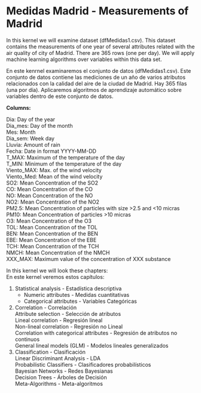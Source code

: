 # Medidas Madrid - Measurements of Madrid

In this kernel we will examine dataset (dfMedidas1.csv). This dataset contains the measurements of one year of several attributes related with the air quality of city of Madrid. There are 365 rows (one per day). We will apply machine learning algorithms over variables within this data set.  

En este kenrnel examinaremos el conjunto de datos (dfMedidas1.csv). Este conjunto de datos contiene las mediciones de un año de varios atributos relacionados con la calidad del aire de la ciudad de Madrid. Hay 365 filas (una por día). Aplicaremos algoritmos de aprendizaje automático sobre variables dentro de este conjunto de datos.

**Columns:**  

Dia: Day of the year  
Dia_mes: Day of the month  
Mes: Month  
Dia_sem: Week day  
Lluvia: Amount of rain  
Fecha: Date in format YYYY-MM-DD  
T_MAX: Maximum of the temperature of the day  
T_MIN: Minimum of the temperature of the day  
Viento_MAX: Max. of the wind velocity  
Viento_Med: Mean of the wind velocity  
SO2: Mean Concentration of the SO2  
CO: Mean Concentration of the CO  
NO: Mean Concentration of the NO  
NO2: Mean Concentration of the NO2  
PM2.5: Mean Concentration of particles with size >2.5 and <10 micras  
PM10: Mean Concentration of particles >10 micras  
O3: Mean Concentration of the O3  
TOL: Mean Concentration of the TOL  
BEN: Mean Concentration of the BEN  
EBE: Mean Concentration of the EBE  
TCH: Mean Concentration of the TCH  
NMCH: Mean Concentration of the NMCH  
XXX_MAX: Maximum value of the concentration of XXX substance  

In this kernel we will look these chapters:  
En este kernel veremos estos capítulos:  

1. Statistical analysis - Estadística descriptiva  
    - Numeric attributes - Medidas cuantitativas  
    - Categorical attributes - Variables Categóricas  
2. Correlation - Correlación  
    Attribute selection - Selección de atributos  
    Lineal correlation - Regresión lineal  
    Non-lineal correlation - Regresión no Lineal  
    Correlation with categorical attributes - Regresión de atributos no continuos  
    General lineal models (GLM) - Modelos lineales generalizados  
3. Classification - Clasificación  
    Linear Discriminant Analysis - LDA  
    Probabilistic Classifiers - Clasificadores probabilísticos  
    Bayesian Networks - Redes Bayesianas  
    Decision Trees - Árboles de Decisión  
    Meta-Algorithms - Meta-algoritmos  
